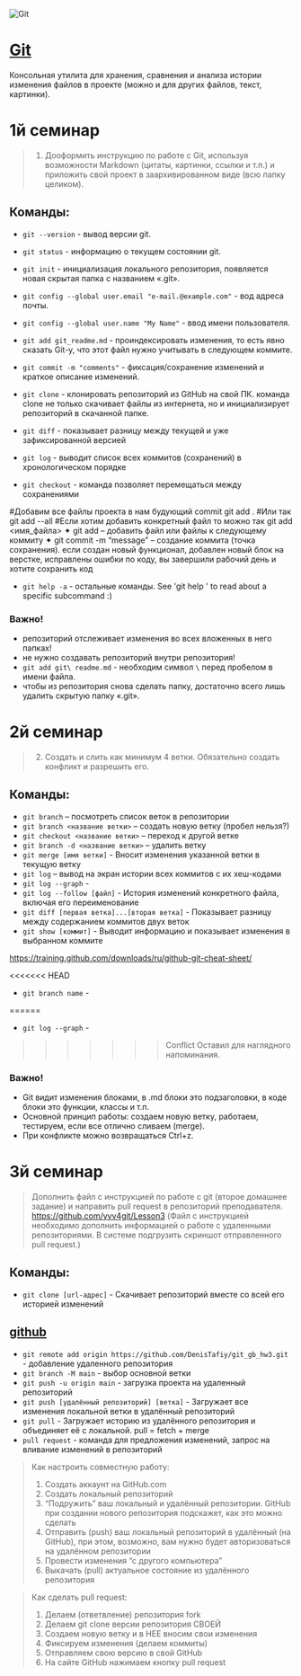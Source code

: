 ![Git](https://git-scm.com/images/logo@2x.png)

# [Git](https://git-scm.com/) 
Консольная утилита для хранения, сравнения и анализа истории изменения файлов в проекте (можно и для других файлов, текст, картинки).

# 1й семинар
>1. Дооформить инструкцию по работе с Git, используя возможности Markdown (цитаты, картинки, ссылки и т.п.) и приложить свой проект в заархивированном виде (всю папку целиком).

## Команды:
- `git --version` - вывод версии git.
- `git status` - информацию о текущем состоянии git.
- `git init` - инициализация локального репозитория, появляется новая скрытая папка с названием «.git».
- `git config --global user.email "e-mail.@example.com"` - вод адреса почты.
- `git config --global user.name "My Name"` - ввод имени пользователя.
- `git add git_readme.md` - проиндексировать изменения, то есть явно сказать Git-у, что этот файл нужно учитывать в следующем коммите.
- `git commit -m "comments"` - фиксация/сохранение изменений и краткое описание изменений.
- `git clone` - клонировать репозиторий из GitHub на свой ПК. команда clone не только скачивает файлы из интернета, но и инициализирует репозиторий в скачанной папке.

- `git diff` - показывает разницу между текущей и уже зафиксированной версией
- `git log` - выводит список всех коммитов (сохранений) в хронологическом порядке
- `git checkout` - команда позволяет перемещаться между сохранениями


#Добавим все файлы проекта в нам будующий commit
git add .
#Или так
git add --all
#Если хотим добавить конкретный файл то можно так
git add <имя_файла> 
✦ git add – добавить файл или файлы к следующему коммиту
✦ git commit -m “message” – создание коммита (точка сохранения).
если создан новый функционал, добавлен новый блок на верстке, исправлены ошибки по коду, вы завершили рабочий день и хотите сохранить код

- `git help -a` - остальные команды. See 'git help <command>' to read about a specific subcommand :)


### Важно!
- репозиторий отслеживает изменения во всех вложенных в него папках!
- не нужно создавать репозиторий внутри репозитория!
- `git add git\ readme.md` - необходим символ `\` перед пробелом в имени файла.
- чтобы из репозитория снова сделать папку, достаточно всего лишь удалить скрытую папку «.git».


# 2й семинар
> 2. Создать и слить как минимум 4 ветки. Обязательно создать конфликт и разрешить его.
## Команды:
- `git branch` – посмотреть список веток в репозитории
- `git branch <название ветки>` – создать новую ветку (пробел нельзя?)
- `git checkout <название ветки>` – переход к другой ветке
- `git branch -d <название ветки>` – удалить ветку
- `git merge [имя ветки]` - Вносит изменения указанной ветки в текущую ветку
- `git log` – вывод на экран истории всех коммитов с их хеш-кодами
- `git log --graph` - 
- `git log --follow [файл]` - История изменений конкретного файла, включая его переименование
- `git diff [первая ветка]...[вторая ветка]` - Показывает разницу между содержанием коммитов двух веток
- `git show [коммит]` - Выводит информацию и показывает изменения в выбранном коммите

https://training.github.com/downloads/ru/github-git-cheat-sheet/

<<<<<<< HEAD
- `git branch name` - 

======

- `git log --graph` - 
>>>>>>> Conflict
>>>Оставил для наглядного напоминания.


### Важно!
- Git видит изменения блоками, в .md блоки это подзаголовки, в коде блоки это функции, классы и т.п.
- Основной принцип работы: создаем новую ветку, работаем, тестируем, если все отлично сливаем (merge).
- При конфликте можно возвращаться Ctrl+z.


# 3й семинар

>Дополнить файл с инструкцией по работе с git (второе домашнее задание) и направить pull request в репозиторий преподавателя.
https://github.com/yvv4git/Lesson3 
(Файл с инструкцией необходимо дополнить информацией о работе с удаленными репозиториями. В системе подгрузить скриншот отправленного pull request.)

## Команды:

- `git clone [url-адрес]` - Скачивает репозиторий вместе со всей его историей изменений

## [github](https://github.com/)

- `git remote add origin https://github.com/DenisTafiy/git_gb_hw3.git` - добавление удаленного репозитория
- `git branch -M main` - выбор основной ветки
- `git push -u origin main` - загрузка проекта на удаленный репозиторий
- `git push [удалённый репозиторий] [ветка]` - Загружает все изменения локальной ветки в удалённый репозиторий
- `git pull` - Загружает историю из удалённого репозитория и объединяет её с локальной. pull = fetch + merge
- `pull request` - команда для предложения изменений, запрос на вливание изменений в репозиторий


>Как настроить совместную работу:
>1. Создать аккаунт на GitHub.com
>2. Создать локальный репозиторий
>3. “Подружить” ваш локальный и удалённый репозитории. GitHub при создании нового репозитория подскажет, как это можно сделать
>4. Отправить (push) ваш локальный репозиторий в удалённый (на GitHub), при этом, возможно, вам нужно будет авторизоваться на удалённом репозитории
>5. Провести изменения “с другого компьютера”
>6. Выкачать (pull) актуальное состояние из удалённого репозитория

>Как сделать pull request:
>1. Делаем   (ответвление) репозитория fork
>2. Делаем git clone   версии репозитория СВОЕЙ
>3. Создаем новую ветку и в НЕЕ вносим свои изменения
>4. Фиксируем изменения (делаем коммиты)
>5. Отправляем свою версию в свой GitHub
>6. На сайте GitHub нажимаем кнопку pull request




